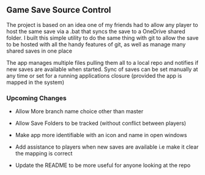 ## Game Save Source Control 

  

The project is based on an idea one of my friends had to allow any player to host the same save via a .bat that syncs the save to a OneDrive shared folder. I built this simple utility to do the same thing with git to allow the save to be hosted with all the handy features of git, as well as manage many shared saves in one place 

The app manages multiple files pulling them all to a local repo and notifies if new saves are available when started. Sync of saves can be set manually at any time or set for a running applications closure (provided the app is mapped in the system) 

  

### Upcoming Changes 

- Allow More branch name choice other than master 

- Allow Save Folders to be tracked (without conflict between players) 

- Make app more identifiable with an icon and name in open windows

- Add assistance to players when new saves are available i.e make it clear the mapping is correct

- Update the README to be more useful for anyone looking at the repo 